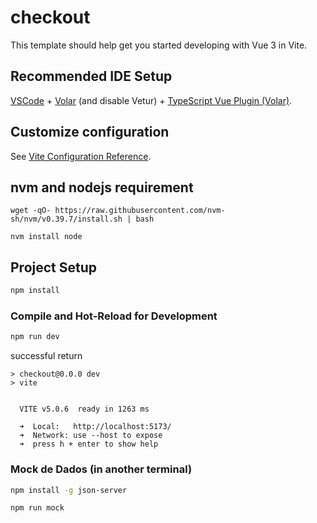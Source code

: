 # checkout

This template should help get you started developing with Vue 3 in Vite.

## Recommended IDE Setup

[VSCode](https://code.visualstudio.com/) + [Volar](https://marketplace.visualstudio.com/items?itemName=Vue.volar) (and disable Vetur) + [TypeScript Vue Plugin (Volar)](https://marketplace.visualstudio.com/items?itemName=Vue.vscode-typescript-vue-plugin).

## Customize configuration

See [Vite Configuration Reference](https://vitejs.dev/config/).

## nvm and nodejs requirement

```
wget -qO- https://raw.githubusercontent.com/nvm-sh/nvm/v0.39.7/install.sh | bash

nvm install node

```

## Project Setup

```sh
npm install
```

### Compile and Hot-Reload for Development

```sh
npm run dev
```
successful return

```
> checkout@0.0.0 dev
> vite


  VITE v5.0.6  ready in 1263 ms

  ➜  Local:   http://localhost:5173/
  ➜  Network: use --host to expose
  ➜  press h + enter to show help

```

### Mock de Dados (in another terminal)

```sh
npm install -g json-server

npm run mock
```
